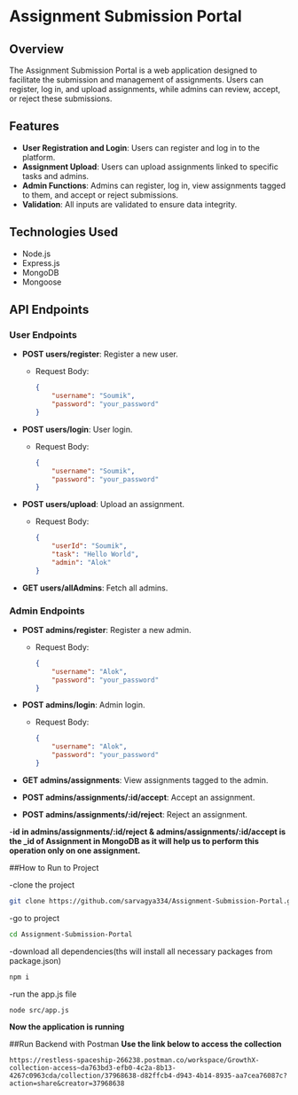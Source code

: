 # Assignment Submission Portal

## Overview
The Assignment Submission Portal is a web application designed to facilitate the submission and management of assignments. Users can register, log in, and upload assignments, while admins can review, accept, or reject these submissions.

## Features
- **User Registration and Login**: Users can register and log in to the platform.
- **Assignment Upload**: Users can upload assignments linked to specific tasks and admins.
- **Admin Functions**: Admins can register, log in, view assignments tagged to them, and accept or reject submissions.
- **Validation**: All inputs are validated to ensure data integrity.
  
## Technologies Used
- Node.js
- Express.js
- MongoDB
- Mongoose

## API Endpoints

### User Endpoints
- **POST users/register**: Register a new user.
  - Request Body: 
    ```json
    {
        "username": "Soumik",
        "password": "your_password"
    }
    ```

- **POST users/login**: User login.
  - Request Body: 
    ```json
    {
        "username": "Soumik",
        "password": "your_password"
    }
    ```

- **POST users/upload**: Upload an assignment.
  - Request Body: 
    ```json
    {
        "userId": "Soumik",
        "task": "Hello World",
        "admin": "Alok"
    }
    ```

- **GET users/allAdmins**: Fetch all admins.

### Admin Endpoints
- **POST admins/register**: Register a new admin.
  - Request Body: 
    ```json
    {
        "username": "Alok",
        "password": "your_password"
    }
    ```

- **POST admins/login**: Admin login.
  - Request Body: 
    ```json
    {
        "username": "Alok",
        "password": "your_password"
    }
    ```

- **GET admins/assignments**: View assignments tagged to the admin.

- **POST admins/assignments/:id/accept**: Accept an assignment.

- **POST admins/assignments/:id/reject**: Reject an assignment.
  
-**id in admins/assignments/:id/reject & admins/assignments/:id/accept is the _id of Assignment in MongoDB as it will help us to perform this operation only on one assignment.**

##How to Run to Project

-clone the project

```bash
git clone https://github.com/sarvagya334/Assignment-Submission-Portal.git
```
-go to project

```bash
cd Assignment-Submission-Portal
```
-download all dependencies(ths will install all necessary packages from package.json) 

```bash
npm i
```
-run the app.js file
```bash
node src/app.js
```
**Now the application is running**


##Run Backend with Postman
**Use the link below to access the collection**

```
https://restless-spaceship-266238.postman.co/workspace/GrowthX-collection-access~da763bd3-efb0-4c2a-8b13-4267c0963cda/collection/37968638-d82ffcb4-d943-4b14-8935-aa7cea76087c?action=share&creator=37968638
```




